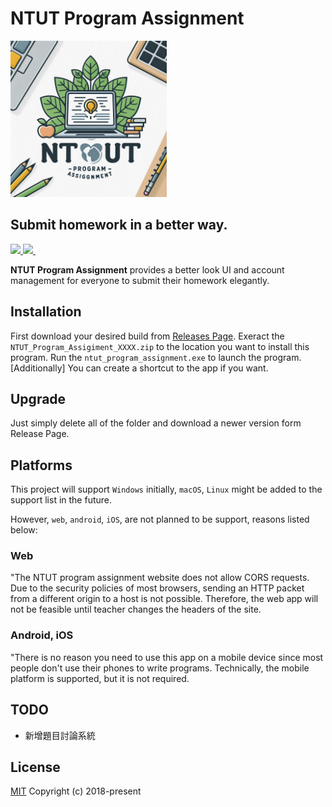 # NTUT Program Assignment
<img src="https://github.com/YFHD-osu/NTUT-Program-Assignment/blob/main/assets/icon_bg@x1024.png?raw=true" width="250" height="250"/>

## Submit homework in a better way.
<a title="Made with Fluent Design" href="https://github.com/bdlukaa/fluent_ui">
  <img
    src="https://img.shields.io/badge/fluent-design-blue?style=flat-square&color=gray&labelColor=0078D7"
  />
</a>
<a title="NTUT Program Assignment" href="https://github.com/YFHD-osu/NTUT-Program-Assignment">
  <img src="https://github.com/YFHD-osu/NTUT-Program-Assignment/workflows/Build/release/badge.svg"> <img>
</a>

**NTUT Program Assignment** provides a better look UI and account management for everyone to submit their homework elegantly. 

## Installation
First download your desired build from [Releases Page](https://github.com/YFHD-osu/NTUT-Program-Assignment/releases).
Exeract the ``NTUT_Program_Assigiment_XXXX.zip`` to the location you want to install this program.
Run the ``ntut_program_assignment.exe`` to launch the program.
\[Additionally\] You can create a shortcut to the app if you want.

## Upgrade
Just simply delete all of the folder and download a newer version form Release Page.

## Platforms
This project will support ``Windows`` initially, ``macOS``, ``Linux`` might be added to the support list in the future. <br>

However, ``web``, ``android``, ``iOS``, are not planned to be support, reasons listed below:

### Web
"The NTUT program assignment website does not allow CORS requests. Due to the security policies of most browsers, sending an HTTP packet from a different origin to a host is not possible. Therefore, the web app will not be feasible until teacher changes the headers of the site.

### Android, iOS
"There is no reason you need to use this app on a mobile device since most people don't use their phones to write programs. Technically, the mobile platform is supported, but it is not required.

## TODO
- 新增題目討論系統

## License
[MIT](https://opensource.org/license/MIT) Copyright (c) 2018-present
